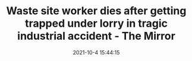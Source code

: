 ---
"title": "Waste site worker dies after getting trapped under lorry in tragic industrial accident - The Mirror"
"date": "2021-10-4 15:44:15"
"feed_name": "GOOGLENEWSINDUSTRIAL"
"feed_website": "https://news.google.com/search?q=industrial%2Bincident&hl=en-US&gl=US&ceid=US:en"
"feed_rss": "https://news.google.com/rss/search?q=industrial%2Bincident&hl=en-US&gl=US&ceid=US:en"
"link": "https://www.mirror.co.uk/news/uk-news/waste-site-worker-dies-after-25135218"
"source": "{'href': 'https://www.mirror.co.uk', 'title': 'The Mirror'}"
"file": "_posts/2021-1-1-95d82c66f60b4eff89f4b40205d01b18c7b73002.md"
"accident": "1"
"drilling": "1"
"dead": "1"
"injured": "0"
"arrested": "0"
"place": "unknown place"
"where": "unknown site"
"causes": "unknown"
"place_uri": "unknown place"
---